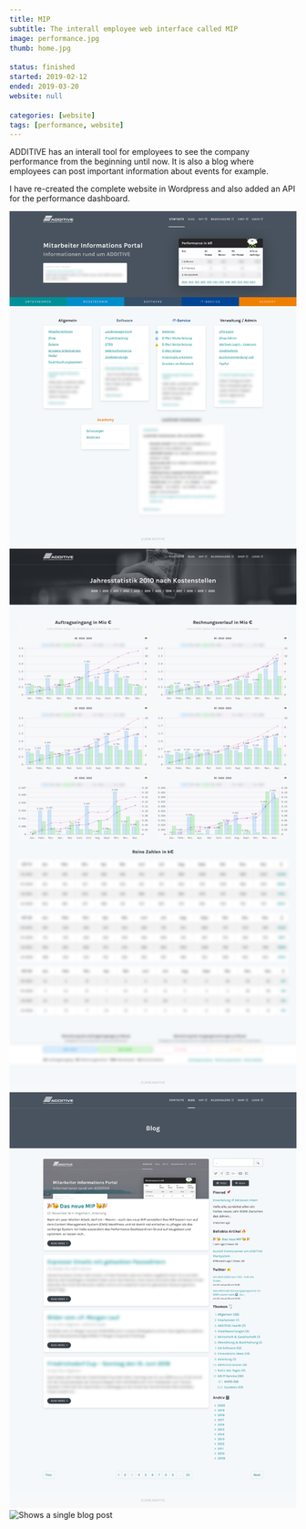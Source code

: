 ```yaml
---
title: MIP
subtitle: The interall employee web interface called MIP
image: performance.jpg
thumb: home.jpg

status: finished
started: 2019-02-12
ended: 2019-03-20
website: null

categories: [website]
tags: [performance, website]
---
```


ADDITIVE has an interall tool for employees to see the company performance from the
beginning until now. It is also a blog where employees can post important information
about events for example.

I have re-created the complete website in Wordpress and also added an API for the
performance dashboard.

![Shows the home page](home.jpg) ![Shows the performance page](performance.jpg)
![Shows the blog page](blog.jpg) ![Shows a single blog post](single.jpg)
